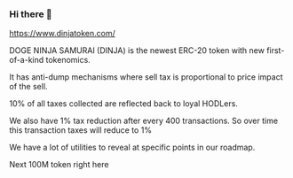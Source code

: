 ### Hi there 👋

https://www.dinjatoken.com/

DOGE NINJA SAMURAI (DINJA) is the newest ERC-20 token with new first-of-a-kind tokenomics. 

It has anti-dump mechanisms where sell tax is proportional to price impact of the sell.

10% of all taxes collected are reflected back to loyal HODLers. 

We also have 1% tax reduction after every 400 transactions. 
So over time this transaction taxes will reduce to 1%

We have a lot of utilities to reveal at specific points in our roadmap.

Next 100M token right here
